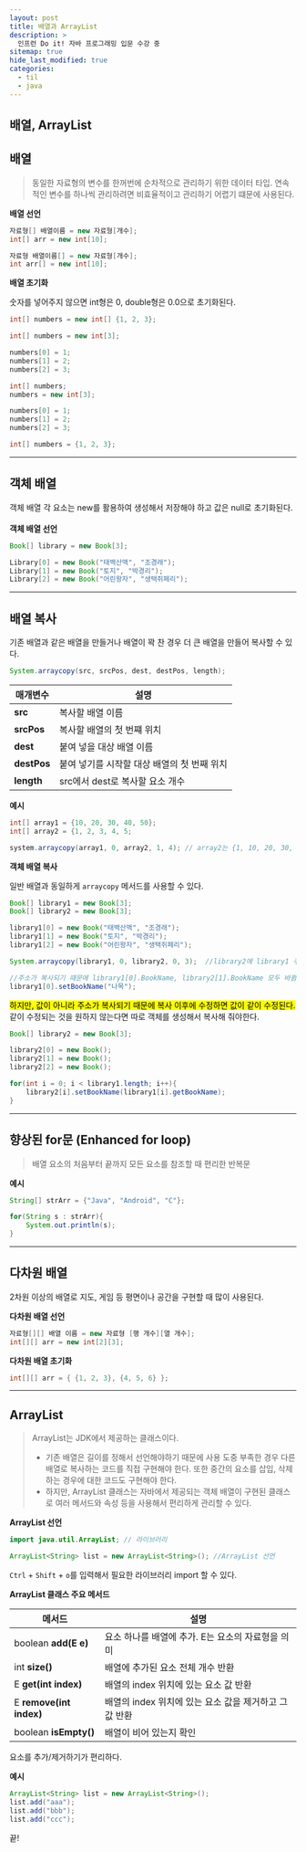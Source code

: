```yaml
---
layout: post
title: 배열과 ArrayList
description: >
  인프런 Do it! 자바 프로그래밍 입문 수강 중
sitemap: true
hide_last_modified: true
categories:
  - til
  - java
---
```

## 배열, ArrayList


## 배열
> 동일한 자료형의 변수를 한꺼번에 순차적으로 관리하기 위한 데이터 타입. 
> 연속적인 변수를 하나씩 관리하려면 비효율적이고 관리하기 어렵기 떄문에 사용된다.

__배열 선언__
```java
자료형[] 배열이름 = new 자료형[개수];
int[] arr = new int[10];

자료형 배열이름[] = new 자료형[개수];
int arr[] = new int[10];
```

__배열 초기화__

숫자를 넣어주지 않으면 int형은 0, double형은 0.0으로 초기화된다.

```java
int[] numbers = new int[] {1, 2, 3};
```
```java
int[] numbers = new int[3];

numbers[0] = 1;
numbers[1] = 2;
numbers[2] = 3;
```
```java
int[] numbers;
numbers = new int[3];

numbers[0] = 1;
numbers[1] = 2;
numbers[2] = 3;
```
```java
int[] numbers = {1, 2, 3};
```

---

## 객체 배열

객체 배열 각 요소는 new를 활용하여 생성해서 저장해야 하고 값은 null로 초기화된다.
<br><br>
__객체 배열 선언__

```java
Book[] library = new Book[3];

Library[0] = new Book("태백산맥", "조경래");
Library[1] = new Book("토지", "박경리");
Library[2] = new Book("어린왕자", "생택쥐페리");
```

---

## 배열 복사

기존 배열과 같은 배열을 만들거나 배열이 꽉 찬 경우 더 큰 배열을 만들어 복사할 수 있다.
```java
System.arraycopy(src, srcPos, dest, destPos, length);
```

| 매개변수 | 설명 |
| ------ | -------- |
| __src__ | 복사할 배열 이름 |
| __srcPos__ | 복사할 배열의 첫 번쨰 위치 |
| __dest__ | 붙여 넣을 대상 배열 이름 | 
| __destPos__ | 붙여 넣기를 시작할 대상 배열의 첫 번째 위치 |
|__length__ | src에서 dest로 복사할 요소 개수 |

__예시__

```java
int[] array1 = {10, 20, 30, 40, 50};
int[] array2 = {1, 2, 3, 4, 5;

system.arraycopy(array1, 0, array2, 1, 4); // array2는 {1, 10, 20, 30, 40}
```

__객체 배열 복사__

일반 배열과 동일하게 `arraycopy` 메서드를 사용할 수 있다.
```java
Book[] library1 = new Book[3];
Book[] library2 = new Book[3];

library1[0] = new Book("태백산맥", "조경래");
library1[1] = new Book("토지", "박경리");
library1[2] = new Book("어린왕자", "생택쥐페리");

System.arraycopy(library1, 0, library2, 0, 3);	//library2에 library1 주소 복사

//주소가 복사되기 때문에 library1[0].BookName, library2[1].BookName 모두 바뀜
library1[0].setBookName("나목");
```
<mark>하지만, 값이 아니라 주소가 복사되기 때문에 복사 이후에 수정하면 값이 같이 수정된다.</mark><br>
같이 수정되는 것을 원하지 않는다면 따로 객체를 생성해서 복사해 줘야한다.
```java
Book[] library2 = new Book[3];

library2[0] = new Book();
library2[1] = new Book();
library2[2] = new Book();

for(int i = 0; i < library1.length; i++){
	library2[i].setBookName(library1[i].getBookName);
}
```

---

## 향상된 for문 (Enhanced for loop)

>배열 요소의 처음부터 끝까지 모든 요소를 참조할 때 편리한 반복문

__예시__

```java
String[] strArr = {"Java", "Android", "C"};

for(String s : strArr){
	System.out.println(s);
}
```

---

## 다차원 배열

2차원 이상의 배열로 지도, 게임 등 평면이나 공간을 구현할 때 많이 사용된다.

__다차원 배열 선언__
```java
자료형[][] 배열 이름 = new 자료형 [행 개수][열 개수];
int[][] arr = new int[2][3];
```
__다차원 배열 초기화__

```java
int[][] arr = { {1, 2, 3}, {4, 5, 6} };
```

---

## ArrayList

>ArrayList는 JDK에서 제공하는 클래스이다. <br>
>- 기존 배열은 길이를 정해서 선언해야하기 때문에 사용 도중 부족한 경우 다른 배열로 복사하는 코드를 직접 구현해야 한다. 또한 중간의 요소를 삽입, 삭제 하는 경우에 대한 코드도 구현해야 한다. <br>
>- 하지만, ArrayList 클래스는 자바에서 제공되는 객체 배열이 구현된 클래스로 여러 메서드와 속성 등을 사용해서 편리하게 관리할 수 있다.

__ArrayList 선언__
```java
import java.util.ArrayList; // 라이브러리

ArrayList<String> list = new ArrayList<String>(); //ArrayList 선언
```
`Ctrl` + `Shift` + `o`를 입력해서 필요한 라이브러리 import 할 수 있다. 

__ArrayList 클래스 주요 메서드__

| 메서드 | 설명 |
| ------ | -------- |
| boolean __add(E e)__ | 요소 하나를 배열에 추가. E는 요소의 자료형을 의미 |
| int __size()__ | 배열에 추가된 요소 전체 개수 반환 |
| E __get(int index)__ | 배열의 index 위치에 있는 요소 값 반환 | 
| E __remove(int index)__ | 배열의 index 위치에 있는 요소 값을 제거하고 그 값 반환 |
|boolean __isEmpty()__ | 배열이 비어 있는지 확인 |

요소를 추가/제거하기가 편리하다.

__예시__
```java
ArrayList<String> list = new ArrayList<String>();
list.add("aaa");
list.add("bbb");
list.add("ccc");
```

끝!